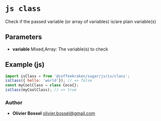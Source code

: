 


<!-- @namespace    sugar.js.is -->
<!-- @name    class -->

# ```js class ```


Check if the passed variable (or array of variables) is/are plain variable(s)

## Parameters

- **variable**  Mixed,Array: The variable(s) to check



## Example (js)

```js
import isClass = from '@coffeekraken/sugar/js/is/class';
isClass({ hello: 'world'}); // => false
const myCoolClass = class Coco{};
isClass(myCoolClass); // => true
```


### Author
- **Olivier Bossel** <a href="mailto:olivier.bossel@gmail.com">olivier.bossel@gmail.com</a> 



